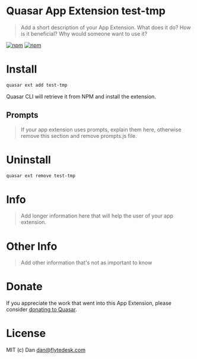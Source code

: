 # Quasar App Extension test-tmp

> Add a short description of your App Extension. What does it do? How is it beneficial? Why would someone want to use it?

[![npm](https://img.shields.io/npm/v/quasar-app-extension-test-tmp.svg?label=quasar-app-extension-test-tmp)](https://www.npmjs.com/package/quasar-app-extension-test-tmp)
[![npm](https://img.shields.io/npm/dt/quasar-app-extension-test-tmp.svg)](https://www.npmjs.com/package/quasar-app-extension-test-tmp)

# Install
```bash
quasar ext add test-tmp
```
Quasar CLI will retrieve it from NPM and install the extension.

## Prompts

> If your app extension uses prompts, explain them here, otherwise remove this section and remove prompts.js file.

# Uninstall
```bash
quasar ext remove test-tmp
```

# Info
> Add longer information here that will help the user of your app extension.

# Other Info
> Add other information that's not as important to know

# Donate
If you appreciate the work that went into this App Extension, please consider [donating to Quasar](https://donate.quasar.dev).

# License
MIT (c) Dan <dan@flytedesk.com>
